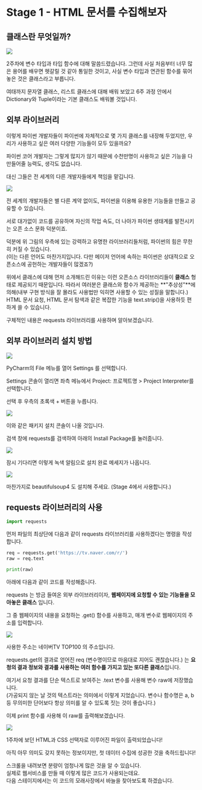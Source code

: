 # Stage 1 - HTML 문서를 수집해보자

## 클래스란 무엇일까?

![](../.gitbook/assets/image%20%2823%29.png)

2주차에 변수 타입과 타입 함수에 대해 말씀드렸습니다. 그런데 사실 처음부터 너무 많은 용어를 배우면 헷갈릴 것 같아 통일한 것이고, 사실 변수 타입과 연관된 함수를 묶어놓은 것은 클래스라고 부릅니다.

여태까지 문자열 클래스, 리스트 클래스에 대해 배워 보았고 6주 과정 안에서 Dictionary와 Tuple이라는 기본 클래스도 배워볼 것입니다.



## 외부 라이브러리

이렇게 파이썬 개발자들이 파이썬에 자체적으로 몇 가지 클래스를 내장해 두었지만, 우리가 사용하고 싶은 여러 다양한 기능들이 모두 있을까요?

파이썬 코어 개발자는 그렇게 많지가 않기 때문에 수천만명이 사용하고 싶은 기능을 다 만들어줄 능력도, 생각도 없습니다.

대신 그들은 전 세계의 다른 개발자들에게 책임을 맡깁니다.

![](../.gitbook/assets/image%20%28384%29.png)

전 세계의 개발자들은 별 다른 계약 없이도, 파이썬을 이용해 유용한 기능들을 만들고 공유할 수 있습니다.

서로 대가없이 코드를 공유하며 자신의 작업 속도, 더 나아가 파이썬 생태계를 발전시키는 오픈 소스 문화 덕분이죠.

덕분에 위 그림의 우측에 있는 강력하고 유명한 라이브러리들처럼, 파이썬의 힘은 무한히 커질 수 있습니다.  
\(이는 다른 언어도 마찬가지입니다. 다만 메이저 언어에 속하는 파이썬은 상대적으로 오픈소스에 공헌하는 개발자들이 많겠죠?\)

위에서 클래스에 대해 먼저 소개해드린 이유는 이런 오픈소스 라이브러리들이 **클래스** 형태로 제공되기 때문입니다. 따라서 여러분은 클래스와 함수가 제공하는 **"추상성"**에 의해\(내부 구현 방식을 잘 몰라도 사용법만 익히면 사용할 수 있는 성질을 말합니다.\) HTML 문서 요청, HTML 문서 탐색과 같은 복잡한 기능을 text.strip\(\)을 사용하듯 편하게 쓸 수 있습니다.

구체적인 내용은 requests 라이브러리를 사용하며 알아보겠습니다.



## 외부 라이브러리 설치 방법

![](../.gitbook/assets/image%20%2867%29.png)

PyCharm의 File 메뉴를 열어 Settings 를 선택합니다.

Settings 콘솔이 열리면 좌측 메뉴에서 Project: 프로젝트명 &gt; Project Interpreter를 선택합니다.

선택 후 우측의 초록색 + 버튼을 누릅니다.



![](../.gitbook/assets/image%20%28255%29.png)

이와 같은 패키지 설치 콘솔이 나올 것입니다.

검색 창에 requests를 검색하여 아래의 Install Package를 눌러줍니다.



![](../.gitbook/assets/image%20%28217%29.png)

잠시 기다리면 이렇게 녹색 알림으로 설치 완료 메세지가 나옵니다.



![](../.gitbook/assets/image%20%28199%29.png)

마찬가지로 beautifulsoup4 도 설치해 주세요. \(Stage 4에서 사용합니다.\)



## requests 라이브러리의 사용

```python
import requests
```

먼저 파일의 최상단에 다음과 같이 requests 라이브러리를 사용하겠다는 명령을 작성합니다.

```python
req = requests.get('https://tv.naver.com/r/')
raw = req.text

print(raw)
```

아래에 다음과 같이 코드를 작성해줍니다.

requests 는 방금 들여온 외부 라이브러리이자, **웹페이지에 요청할 수 있는 기능들을 모아놓은 클래스** 입니다.

그 중 웹페이지의 내용을 요청하는 .get\(\) 함수를 사용하고, 매개 변수로 웹페이지의 주소를 입력합니다.



![](../.gitbook/assets/image%20%28120%29.png)

사용한 주소는 네이버TV TOP100 의 주소입니다.

requests.get의 결과로 얻어진 req \(변수명이므로 마음대로 지어도 괜찮습니다.\) 는 **요청의 결과 정보와 결과를 사용하는 여러 함수를 가지고 있는 또다른 클래스**입니다.

여기서 요청 결과를 단순 텍스트로 보여주는 .text 변수를 사용해 변수 raw에 저장했습니다.  
\(가공되지 않는 날 것의 텍스트라는 의미에서 이렇게 지었습니다. 변수나 함수명은 a, b 등 무의미한 단어보다 항상 의미를 알 수 있도록 짓는 것이 좋습니다.\)

이제 print 함수를 사용해 이 raw를 출력해보겠습니다.

![](../.gitbook/assets/image%20%28117%29.png)

1주차에 보던 HTML과 CSS 선택자로 이루어진 파일이 출력되었습니다!

아직 아무 의미도 갖지 못하는 정보이지만, 첫 데이터 수집에 성공한 것을 축하드립니다!

스크롤을 내려보면 분량이 엄청나게 많은 것을 알 수 있습니다.  
실제로 웹서비스를 만들 때 이렇게 많은 코드가 사용되는데요.  
다음 스테이지에서는 이 코드의 모래사장에서 바늘을 찾아보도록 하겠습니다.

